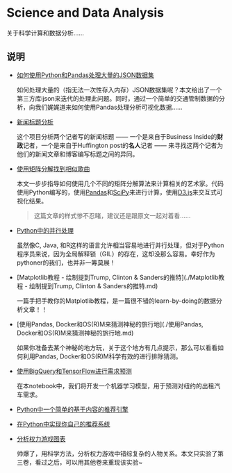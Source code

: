 # Science and Data Analysis
关于科学计算和数据分析……

## 说明

- [如何使用Python和Pandas处理大量的JSON数据集](./如何使用Python和Pandas处理大量的JSON数据集.md)

    如何处理大量的（指无法一次性存入内存）JSON数据集呢？本文给出了一个第三方库ijson来迭代的处理此问题。同时，通过一个简单的交通管制数据的分析，向我们娓娓道来如何使用Pandas处理分析可视化数据……

- [新闻标题分析](./新闻标题分析.md)

	这个项目分析两个记者写的新闻标题 —— 一个是来自于Business Inside的**财政**记者，一个是来自于Huffington post的**名人**记者 —— 来寻找这两个记者为他们的新闻文章和博客编写标题之间的异同。

- [使用矩阵分解找到相似歌曲](./使用矩阵分解找到相似歌曲.md)

	本文一步步指导如何使用几个不同的矩阵分解算法来计算相关的艺术家。代码使用Python编写的，使用[Pandas](http://pandas.pydata.org/)和[SciPy](https://www.scipy.org/)来进行计算，使用[D3.js](https://d3js.org/)来交互式可视化结果。
	
	> 这篇文章的样式惨不忍睹，建议还是跟原文一起对着看……

- [Python中的并行处理](./Python中的并行处理.md)

	虽然像C, Java, 和R这样的语言允许相当容易地进行并行处理，但对于Python程序员来说，因为全局解释锁（GIL）的存在，这却没那么容易。幸好作为pythoner的我们，也并非一筹莫展！

- [Matplotlib教程 - 绘制提到Trump, Clinton & Sanders的推特](./Matplotlib教程 - 绘制提到Trump, Clinton & Sanders的推特.md)

	一篇手把手教你的Matplotlib教程，是一篇很不错的learn-by-doing的数据分析文章！！

- [使用Pandas, Docker和OS(R)M来猜测神秘的旅行地](./使用Pandas, Docker和OS(R)M来猜测神秘的旅行地.md)

	如果你准备去某个神秘的地方玩，关于这个地方有几点提示，那么可以看看如何利用Pandas, Docker和OS(R)M科学有效的进行排除猜测。

- [使用BigQuery和TensorFlow进行需求预测](./使用BigQuery和TensorFlow进行需求预测.md)

	在本notebook中，我们将开发一个机器学习模型，用于预测对纽约的出租汽车需求。

- [Python中一个简单的基于内容的推荐引擎](Python中一个简单的基于内容的推荐引擎.md)

- [在Python中实现你自己的推荐系统](./在Python中实现你自己的推荐系统.md)

- [分析权力游戏图表](./分析权力游戏图表.md)

	帅爆了，用科学方法，分析权力游戏中错综复杂的人物关系。本文只实验了第三卷，看过之后，可以用其他卷来重现该实验~
